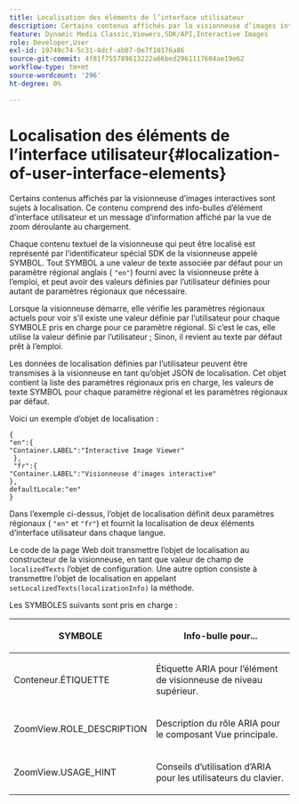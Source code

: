 ```yaml
---
title: Localisation des éléments de l’interface utilisateur
description: Certains contenus affichés par la visionneuse d’images interactives sont sujets à localisation. Ce contenu comprend des info-bulles d’élément d’interface utilisateur et un message d’information affiché par la vue de zoom déroulante au chargement.
feature: Dynamic Media Classic,Viewers,SDK/API,Interactive Images
role: Developer,User
exl-id: 19749c74-5c31-4dcf-ab07-0e7f10176a86
source-git-commit: 4f81f755789613222a66bed2961117604ae19e62
workflow-type: tm+mt
source-wordcount: '296'
ht-degree: 0%

---
```


# Localisation des éléments de l’interface utilisateur{#localization-of-user-interface-elements}

Certains contenus affichés par la visionneuse d’images interactives sont sujets à localisation. Ce contenu comprend des info-bulles d’élément d’interface utilisateur et un message d’information affiché par la vue de zoom déroulante au chargement.

Chaque contenu textuel de la visionneuse qui peut être localisé est représenté par l’identificateur spécial SDK de la visionneuse appelé SYMBOL. Tout SYMBOL a une valeur de texte associée par défaut pour un paramètre régional anglais ( `"en"`) fourni avec la visionneuse prête à l’emploi, et peut avoir des valeurs définies par l’utilisateur définies pour autant de paramètres régionaux que nécessaire.

Lorsque la visionneuse démarre, elle vérifie les paramètres régionaux actuels pour voir s’il existe une valeur définie par l’utilisateur pour chaque SYMBOLE pris en charge pour ce paramètre régional. Si c’est le cas, elle utilise la valeur définie par l’utilisateur ; Sinon, il revient au texte par défaut prêt à l’emploi.

Les données de localisation définies par l’utilisateur peuvent être transmises à la visionneuse en tant qu’objet JSON de localisation. Cet objet contient la liste des paramètres régionaux pris en charge, les valeurs de texte SYMBOL pour chaque paramètre régional et les paramètres régionaux par défaut.

Voici un exemple d’objet de localisation :

```
{ 
"en":{ 
"Container.LABEL":"Interactive Image Viewer" 
 }, 
 "fr":{ 
"Container.LABEL":"Visionneuse d'images interactive" 
}, 
defaultLocale:"en" 
}
```

Dans l’exemple ci-dessus, l’objet de localisation définit deux paramètres régionaux ( `"en"` et `"fr"`) et fournit la localisation de deux éléments d’interface utilisateur dans chaque langue.

Le code de la page Web doit transmettre l’objet de localisation au constructeur de la visionneuse, en tant que valeur de champ de `localizedTexts` l’objet de configuration. Une autre option consiste à transmettre l’objet de localisation en appelant `setLocalizedTexts(localizationInfo)` la méthode.

Les SYMBOLES suivants sont pris en charge :

<table id="table_58C40353B7244335872350C98DF2CFB3"> 
 <thead> 
  <tr> 
   <th colname="col1" class="entry"> <p>SYMBOLE </p> </th> 
   <th colname="col2" class="entry"> <p>Info-bulle pour... </p> </th> 
  </tr> 
 </thead>
 <tbody> 
  <tr> 
   <td colname="col1"> <p> <span class="codeph"> Conteneur.ÉTIQUETTE </span> </p> </td> 
   <td colname="col2"> <p>Étiquette ARIA pour l’élément de visionneuse de niveau supérieur. </p> </td> 
  </tr> 
  <tr> 
   <td colname="col1"> <p> <span class="codeph"> ZoomView.ROLE_DESCRIPTION </span> </p> </td> 
   <td colname="col2"> <p>Description du rôle ARIA pour le composant Vue principale. </p> </td> 
  </tr> 
  <tr> 
   <td colname="col1"> <p> <span class="codeph"> ZoomView.USAGE_HINT </span> </p> </td> 
   <td colname="col2"> <p>Conseils d’utilisation d’ARIA pour les utilisateurs du clavier. </p> </td> 
  </tr> 
 </tbody> 
</table>
